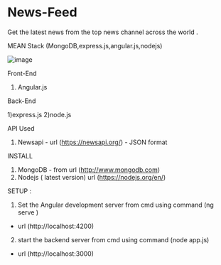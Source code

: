 # News-Feed
Get the latest news from the top news channel across the world .

MEAN Stack (MongoDB,express.js,angular.js,nodejs)


![image](https://user-images.githubusercontent.com/54883549/140162382-bb804766-c507-4a2f-b664-2b13ec9e45a2.png)

Front-End 

1) Angular.js

Back-End

1)express.js
2)node.js

API Used 
1)  Newsapi - url (https://newsapi.org/) - JSON format

INSTALL 
1) MongoDB - from url (http://www.mongodb.com)
2) Nodejs ( latest version) url (https://nodejs.org/en/)

SETUP :

1) Set the Angular development server from cmd using command (ng serve )
  - url (http://localhost:4200)
2) start the backend server from cmd using command (node app.js)
  - url (http://localhost:3000)
